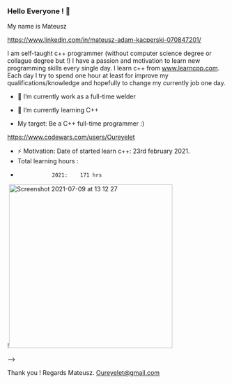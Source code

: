 ### Hello Everyone !  👋

My name is Mateusz

https://www.linkedin.com/in/mateusz-adam-kacperski-070847201/

I am self-taught c++ programmer (without computer science degree or collague degree but !) I have a passion 
and motivation to learn new programming skills every single day. I learn c++ from www.learncpp.com. Each day I try to spend 
one hour at least for improve my qualifications/knowledge and hopefully to change my currently job one day.

- 🔭 I’m currently work as a full-time welder
- 🌱 I’m currently learning C++ 


- My target: Be a C++ full-time programmer :)  

https://www.codewars.com/users/Oureyelet


- ⚡ Motivation: Date of started learn c++: 23rd february 2021.
- Total learning hours :                   
-                2021:    171 hrs
                                                                       

!<img width="375" alt="Screenshot 2021-07-09 at 13 12 27" src="https://user-images.githubusercontent.com/69697624/147851822-be06354c-467b-454f-804f-876d77e5835f.jpg">

--> 

Thank you !
Regards Mateusz.
Oureyelet@gmail.com
